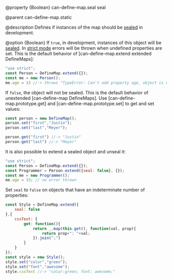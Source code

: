 @property {Boolean} can-define-map.seal seal

@parent can-define-map.static

@description Defines if instances of the map should be [sealed](https://developer.mozilla.org/en-US/docs/Web/JavaScript/Reference/Global_Objects/Object/seal) in development.

@option {Boolean} If `true`, in development, instances of this object will be [sealed](https://developer.mozilla.org/en-US/docs/Web/JavaScript/Reference/Global_Objects/Object/seal).  In  [strict mode](https://developer.mozilla.org/en-US/docs/Web/JavaScript/Reference/Strict_mode) errors will be thrown when undefined properties are set.  This is the default
behavior of [can-define-map.extend extended DefineMaps]:

```js
"use strict";
const Person = DefineMap.extend({});
const me = new Person();
me.age = 33 //-> throws "TypeError: Can't add property age, object is not extensible"
```

If `false`, the object will not be sealed.  This is the default behavior of
unextended [can-define-map DefineMaps].  Use [can-define-map.prototype.get] and [can-define-map.prototype.set] to get and set values:

```js
const person = new DefineMap();
person.set("first","Justin");
person.set("last","Meyer");

person.get("first") //-> "Justin"
person.get("last") //-> "Meyer"
```

It is also possible to extend a sealed object and unseal it:

```js
"use strict";
const Person = DefineMap.extend({});
const Programmer = Person.extend({seal: false}, {});
const me = new Programmer();
me.age = 33; // no error thrown
```

Set `seal` to `false` on objects that have an indeterminate number of properties:

```js
const Style = DefineMap.extend({
	seal: false
},{
	cssText: {
		get: function(){
			return _.map(this.get(), function(val, prop){
				return prop+": "+val;
			}).join(";")
		}
	}
});
const style = new Style();
style.set("color","green");
style.set("font","awesome");
style.cssText //-> "color:green; font: awesome;"
```
